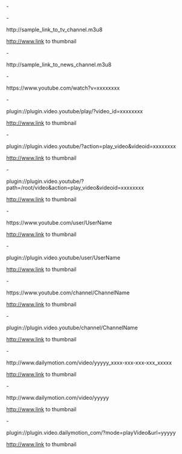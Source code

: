 <?xml version="1.0" encoding="UTF-8" standalone="true"?>

-<stream>


-<item>

<title>[COLOR yellow][B][I] Name of TV channel 1 [/I][/B][/COLOR]</title>

<link>http://sample_link_to_tv_channel.m3u8</link>

<thumbnail>http://www.link to thumbnail</thumbnail>

</item>


-<item>

<title>Name of News channel 2</title>

<link>http://sample_link_to_news_channel.m3u8</link>

<thumbnail/>

</item>


-<item>

<title>YouTube - Video Link</title>

<link>https://www.youtube.com/watch?v=xxxxxxxx</link>

<thumbnail/>

</item>


-<item>

<title>YouTube - Video Link</title>

<link>plugin://plugin.video.youtube/play/?video_id=xxxxxxxx</link>

<thumbnail>http://www.link to thumbnail</thumbnail>

</item>


-<item>

<title>YouTube - Video Link</title>

<link>plugin://plugin.video.youtube/?action=play_video&videoid=xxxxxxxx</link>

<thumbnail>http://www.link to thumbnail</thumbnail>

</item>


-<item>

<title>YouTube - Video Link</title>

<link>plugin://plugin.video.youtube/?path=/root/video&action=play_video&videoid=xxxxxxxx</link>

<thumbnail>http://www.link to thumbnail</thumbnail>

</item>


-<item>

<title>YouTube - User (playlists)</title>

<link>https://www.youtube.com/user/UserName</link>

<thumbnail>http://www.link to thumbnail</thumbnail>

</item>


-<item>

<title>YouTube - User (playlists)</title>

<link>plugin://plugin.video.youtube/user/UserName</link>

<thumbnail>http://www.link to thumbnail</thumbnail>

</item>


-<item>

<title>YouTube - Channel (playlists)</title>

<link>https://www.youtube.com/channel/ChannelName</link>

<thumbnail>http://www.link to thumbnail</thumbnail>

</item>


-<item>

<title>YouTube - Channel (playlists)</title>

<link>plugin://plugin.video.youtube/channel/ChannelName</link>

<thumbnail>http://www.link to thumbnail</thumbnail>

</item>


-<item>

<title>DailyMotion - Video Link</title>

<link>http://www.dailymotion.com/video/yyyyy_xxxx-xxx-xxx-xxx_xxxxx</link>

<thumbnail>http://www.link to thumbnail</thumbnail>

</item>


-<item>

<title>DailyMotion - Video Link</title>

<link>http://www.dailymotion.com/video/yyyyy</link>

<thumbnail>http://www.link to thumbnail</thumbnail>

</item>


-<item>

<title>DailyMotion - Video Link</title>

<link>plugin://plugin.video.dailymotion_com/?mode=playVideo&url=yyyyy</link>

<thumbnail>http://www.link to thumbnail</thumbnail>

</item>

</stream>
